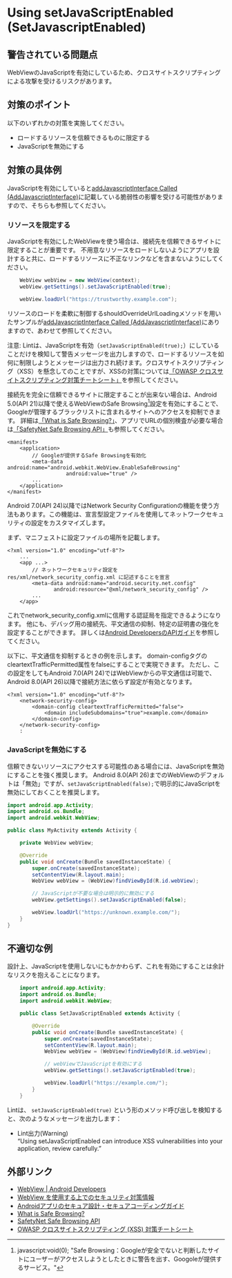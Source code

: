 # Using setJavaScriptEnabled (SetJavascriptEnabled)

## 警告されている問題点

WebViewのJavaScriptを有効にしているため、クロスサイトスクリプティングによる攻撃を受けるリスクがあります。

## 対策のポイント

以下のいずれかの対策を実施してください。

- ロードするリソースを信頼できるものに限定する
- JavaScriptを無効にする

## 対策の具体例

JavaScriptを有効にしていると[addJavascriptInterface Called (AddJavascriptInterface)][7]に記載している脆弱性の影響を受ける可能性がありますので、そちらも参照してください。

### リソースを限定する

JavaScriptを有効にしたWebViewを使う場合は、接続先を信頼できるサイトに限定することが重要です。
不用意なリソースをロードしないようにアプリを設計すると共に、ロードするリソースに不正なリンクなどを含まないようにしてください。

```java
    WebView webView = new WebView(context);
    webView.getSettings().setJavaScriptEnabled(true);

    webView.loadUrl("https://trustworthy.example.com");
```

リソースのロードを柔軟に制御するshouldOverrideUrlLoadingメソッドを用いたサンプルが[addJavascriptInterface Called (AddJavascriptInterface)][7]にありますので、あわせて参照してください。

注意: Lintは、JavaScriptを有効（`setJavaScriptEnabled(true);`）にしていることだけを検知して警告メッセージを出力しますので、ロードするリソースを如何に制限しようとメッセージは出力され続けます。クロスサイトスクリプティング（XSS）を懸念してのことですが、XSSの対策については[「OWASP クロスサイトスクリプティング対策チートシート」][6]を参照してください。

接続先を完全に信頼できるサイトに限定することが出来ない場合は、Android 5.0(API 21)以降で使えるWebViewのSafe Browsing[^注釈2]設定を有効にすることで、Googleが管理するブラックリストに含まれるサイトへのアクセスを抑制できます。
詳細は[「What is Safe Browsing?」][4]、アプリでURLの個別検査が必要な場合は[「SafetyNet Safe Browsing API」][5]も参照してください。

```
<manifest>
    <application>
        // Googleが提供するSafe Browsingを有効化
        <meta-data android:name="android.webkit.WebView.EnableSafeBrowsing"
                   android:value="true" />
        ...
    </application>
</manifest>
```

Android 7.0(API 24)以降ではNetwork Security Configurationの機能を使う方法もあります。この機能は、宣言型設定ファイルを使用してネットワークセキュリティの設定をカスタマイズします。

まず、マニフェストに設定ファイルの場所を記載します。

```
<?xml version="1.0" encoding="utf-8"?>
    ...
    <app ...>
        // ネットワークセキュリティ設定を res/xml/network_security_config.xml に記述することを宣言
        <meta-data android:name="android.security.net.config"
               android:resource="@xml/network_security_config" />
        ...
    </app>
```

これでnetwork_security_config.xmlに信用する認証局を指定できるようになります。
他にも、デバッグ用の接続先、平文通信の抑制、特定の証明書の強化を設定することができます。
詳しくは[Android DevelopersのAPIガイド][8]を参照してください。

以下に、平文通信を抑制するときの例を示します。
domain-configタグのcleartextTrafficPermitted属性をfalseにすることで実現できます。
ただし、この設定をしてもAndroid 7.0(API 24)ではWebViewからの平文通信は可能で、Android 8.0(API 26)以降で接続方法に依らず設定が有効となります。

```
<?xml version="1.0" encoding="utf-8"?>
    <network-security-config>
        <domain-config cleartextTrafficPermitted="false">
            <domain includeSubdomains="true">example.com</domain>
        </domain-config>
    </network-security-config>
    :
```

### JavaScriptを無効にする

信頼できないリソースにアクセスする可能性のある場合には、JavaScriptを無効にすることを強く推奨します。
Android 8.0(API 26)までのWebViewのデフォルトは「無効」ですが、`setJavaScriptEnabled(false);`で明示的にJavaScriptを無効にしておくことを推奨します。

```java
import android.app.Activity;
import android.os.Bundle;
import android.webkit.WebView;

public class MyActivity extends Activity {

    private WebView webView;

    @Override
    public void onCreate(Bundle savedInstanceState) {
        super.onCreate(savedInstanceState);
        setContentView(R.layout.main);
        WebView webView = (WebView)findViewById(R.id.webView);

        // JavaScriptが不要な場合は明示的に無効にする
        webView.getSettings().setJavaScriptEnabled(false);

        webView.loadUrl("https://unknown.example.com/");
    }
}
```


## 不適切な例

設計上、JavaScriptを使用しないにもかかわらず、これを有効にすることは余計なリスクを抱えることになります。

```java
    import android.app.Activity;
    import android.os.Bundle;
    import android.webkit.WebView;

    public class SetJavaScriptEnabled extends Activity {

        @Override
        public void onCreate(Bundle savedInstanceState) {
            super.onCreate(savedInstanceState);
            setContentView(R.layout.main);
            WebView webView = (WebView)findViewById(R.id.webView);

            // webViewでJavaScriptを有効にする
            webView.getSettings().setJavaScriptEnabled(true);

            webView.loadUrl("https://example.com/");
        }
    }
```

Lintは、 `setJavaScriptEnabled(true)` という形のメソッド呼び出しを検知すると、次のようなメッセージを出力します：

-  Lint出力(Warning)  
    “Using setJavaScriptEnabled can introduce XSS vulnerabilities into your application, review carefully.”

## 外部リンク

-   [WebView | Android Developers][1]
-   [WebView を使用する上でのセキュリティ対策情報][2]
-   [Androidアプリのセキュア設計・セキュアコーディングガイド][3]
-   [What is Safe Browsing?][4]
-   [SafetyNet Safe Browsing API][5]
-   [OWASP クロスサイトスクリプティング (XSS) 対策チートシート][6]


[1]:https://developer.android.com/reference/android/webkit/WebView.html
[2]:https://developer.android.com/training/articles/security-tips.html#WebView
[3]:http://www.jssec.org/dl/android_securecoding/
[4]:https://developers.google.com/safe-browsing/
[5]:https://developer.android.com/training/safetynet/safebrowsing.html
[6]:https://jpcertcc.github.io/OWASPdocuments/CheatSheets/XSSPrevention.html
[7]:AddJavascriptInterface.md
[8]:https://developer.android.com/training/articles/security-config.html


[^注釈1]: javascript:void(0); "接続先サーバーの証明書や公開鍵をアプリ内にあらかじめ保持しておき、接続先のサーバーをアプリ内で保持しているものに限定する機能。"

[^注釈2]: javascript:void(0); "Safe Browsing：Googleが安全でないと判断したサイトにユーザーがアクセスしようとしたときに警告を出す、Googoleが提供するサービス。"